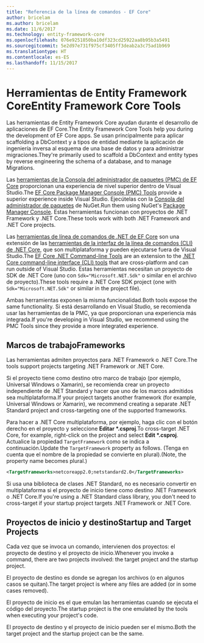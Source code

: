 ```yaml
---
title: "Referencia de la línea de comandos - EF Core"
author: bricelam
ms.author: bricelam
ms.date: 11/6/2017
ms.technology: entity-framework-core
ms.openlocfilehash: 076e9251850ba10df323cd25922aa8b95b3a5491
ms.sourcegitcommit: 5e2d97e731f975cf3405ff3deab2a3c75ad1b969
ms.translationtype: HT
ms.contentlocale: es-ES
ms.lasthandoff: 11/15/2017
---
```

<a name="entity-framework-core-tools"></a><span data-ttu-id="46412-102">Herramientas de Entity Framework Core</span><span class="sxs-lookup"><span data-stu-id="46412-102">Entity Framework Core Tools</span></span>
===========================
<span data-ttu-id="46412-103">Las herramientas de Entity Framework Core ayudan durante el desarrollo de aplicaciones de EF Core.</span><span class="sxs-lookup"><span data-stu-id="46412-103">The Entity Framework Core Tools help you during the development of EF Core apps.</span></span> <span data-ttu-id="46412-104">Se usan principalmente para aplicar scaffolding a DbContext y a tipos de entidad mediante la aplicación de ingeniería inversa al esquema de una base de datos y para administrar migraciones.</span><span class="sxs-lookup"><span data-stu-id="46412-104">They're primarily used to scaffold a DbContext and entity types by reverse engineering the schema of a database, and to manage Migrations.</span></span>

<span data-ttu-id="46412-105">Las [herramientas de la Consola del administrador de paquetes (PMC) de EF Core][1] proporcionan una experiencia de nivel superior dentro de Visual Studio.</span><span class="sxs-lookup"><span data-stu-id="46412-105">The [EF Core Package Manager Console (PMC) Tools][1] provide a superior experience inside Visual Studio.</span></span> <span data-ttu-id="46412-106">Ejecútelas con la [Consola del administrador de paquetes][2] de NuGet.</span><span class="sxs-lookup"><span data-stu-id="46412-106">Run them using NuGet's [Package Manager Console][2].</span></span> <span data-ttu-id="46412-107">Estas herramientas funcionan con proyectos de .NET Framework y .NET Core.</span><span class="sxs-lookup"><span data-stu-id="46412-107">These tools work with both .NET Framework and .NET Core projects.</span></span>

<span data-ttu-id="46412-108">Las [herramientas de línea de comandos de .NET de EF Core][3] son una extensión de las [herramientas de la interfaz de la línea de comandos (CLI) de .NET Core][4], que son multiplataforma y pueden ejecutarse fuera de Visual Studio.</span><span class="sxs-lookup"><span data-stu-id="46412-108">The [EF Core .NET Command-line Tools][3] are an extension to the [.NET Core command-line interface (CLI) tools][4] that are cross-platform and can run outside of Visual Studio.</span></span> <span data-ttu-id="46412-109">Estas herramientas necesitan un proyecto de SDK de .NET Core (uno con `Sdk="Microsoft.NET.Sdk"` o similar en el archivo de proyecto).</span><span class="sxs-lookup"><span data-stu-id="46412-109">These tools require a .NET Core SDK project (one with `Sdk="Microsoft.NET.Sdk"` or similar in the project file).</span></span>

<span data-ttu-id="46412-110">Ambas herramientas exponen la misma funcionalidad.</span><span class="sxs-lookup"><span data-stu-id="46412-110">Both tools expose the same functionality.</span></span> <span data-ttu-id="46412-111">Si está desarrollando en Visual Studio, se recomienda usar las herramientas de la PMC, ya que proporcionan una experiencia más integrada.</span><span class="sxs-lookup"><span data-stu-id="46412-111">If you're developing in Visual Studio, we recommend using the PMC Tools since they provide a more integrated experience.</span></span>

<a name="frameworks"></a><span data-ttu-id="46412-112">Marcos de trabajo</span><span class="sxs-lookup"><span data-stu-id="46412-112">Frameworks</span></span>
----------
<span data-ttu-id="46412-113">Las herramientas admiten proyectos para .NET Framework o .NET Core.</span><span class="sxs-lookup"><span data-stu-id="46412-113">The tools support projects targeting .NET Framework or .NET Core.</span></span>

<span data-ttu-id="46412-114">Si el proyecto tiene como destino otro marco de trabajo (por ejemplo, Universal Windows o Xamarin), se recomienda crear un proyecto independiente de .NET Standard y hacer que uno de los marcos admitidos sea multiplataforma.</span><span class="sxs-lookup"><span data-stu-id="46412-114">If your project targets another framework (for example, Universal Windows or Xamarin), we recommend creating a separate .NET Standard project and cross-targeting one of the supported frameworks.</span></span>

<span data-ttu-id="46412-115">Para hacer a .NET Core multiplataforma, por ejemplo, haga clic con el botón derecho en el proyecto y seleccione **Editar \*.csproj**.</span><span class="sxs-lookup"><span data-stu-id="46412-115">To cross-target .NET Core, for example, right-click on the project and select **Edit \*.csproj**.</span></span> <span data-ttu-id="46412-116">Actualice la propiedad `TargetFramework` como se indica a continuación.</span><span class="sxs-lookup"><span data-stu-id="46412-116">Update the `TargetFramework` property as follows.</span></span> <span data-ttu-id="46412-117">(Tenga en cuenta que el nombre de la propiedad se convierte en plural).</span><span class="sxs-lookup"><span data-stu-id="46412-117">(Note, the property name becomes plural.)</span></span>

``` xml
<TargetFrameworks>netcoreapp2.0;netstandard2.0</TargetFrameworks>
```

<span data-ttu-id="46412-118">Si usa una biblioteca de clases .NET Standard, no es necesario convertir en multiplataforma si el proyecto de inicio tiene como destino .NET Framework o .NET Core.</span><span class="sxs-lookup"><span data-stu-id="46412-118">If you're using a .NET Standard class library, you don't need to cross-target if your startup project targets .NET Framework or .NET Core.</span></span>

<a name="startup-and-target-projects"></a><span data-ttu-id="46412-119">Proyectos de inicio y destino</span><span class="sxs-lookup"><span data-stu-id="46412-119">Startup and Target Projects</span></span>
---------------------------
<span data-ttu-id="46412-120">Cada vez que se invoca un comando, intervienen dos proyectos: el proyecto de destino y el proyecto de inicio.</span><span class="sxs-lookup"><span data-stu-id="46412-120">Whenever you invoke a command, there are two projects involved: the target project and the startup project.</span></span>

<span data-ttu-id="46412-121">El proyecto de destino es donde se agregan los archivos (o en algunos casos se quitan).</span><span class="sxs-lookup"><span data-stu-id="46412-121">The target project is where any files are added (or in some cases removed).</span></span>

<span data-ttu-id="46412-122">El proyecto de inicio es el que emulan las herramientas cuando se ejecuta el código del proyecto.</span><span class="sxs-lookup"><span data-stu-id="46412-122">The startup project is the one emulated by the tools when executing your project's code.</span></span>

<span data-ttu-id="46412-123">El proyecto de destino y el proyecto de inicio pueden ser el mismo.</span><span class="sxs-lookup"><span data-stu-id="46412-123">Both the target project and the startup project can be the same.</span></span>


  [1]: powershell.md
  [2]: https://docs.microsoft.com/nuget/tools/package-manager-console
  [3]: dotnet.md
  [4]: https://docs.microsoft.com/dotnet/core/tools/

